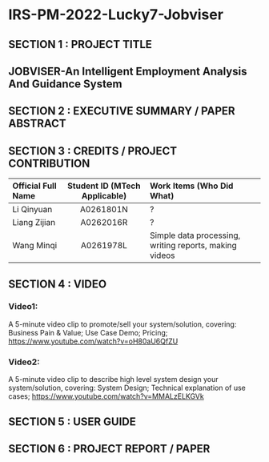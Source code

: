 # IRS-PM-2022-Lucky7-Jobviser
## SECTION 1 : PROJECT TITLE
## JOBVISER-An Intelligent Employment Analysis And Guidance System 








## SECTION 2 : EXECUTIVE SUMMARY / PAPER ABSTRACT





## SECTION 3 : CREDITS / PROJECT CONTRIBUTION

| Official Full Name  | Student ID (MTech Applicable) | Work Items (Who Did What) | 
| :------------ |:---------------:| :-----|
| Li Qinyuan | A0261801N | ? |
| Liang Zijian  | A0262016R | ? |
| Wang Minqi  | A0261978L | Simple data processing, writing reports, making videos |


## SECTION 4 : VIDEO 
### Video1: 
A 5-minute video clip to promote/sell your system/solution, covering: Business Pain & Value; Use Case Demo; Pricing;
https://www.youtube.com/watch?v=oH80aU6QfZU
### Video2:
A 5-minute video clip to describe high level system design your system/solution, covering: System Design; Technical explanation of use cases;
https://www.youtube.com/watch?v=MMALzELKGVk



## SECTION 5 : USER GUIDE


## SECTION 6 : PROJECT REPORT / PAPER

